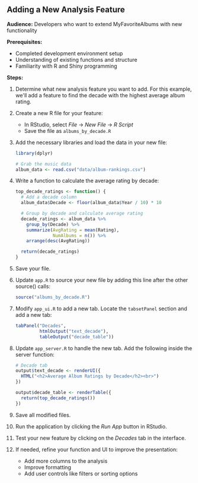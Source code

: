 ## Adding a New Analysis Feature

**Audience:** Developers who want to extend MyFavoriteAlbums with new functionality

**Prerequisites:**

- Completed development environment setup
- Understanding of existing functions and structure
- Familiarity with R and Shiny programming

**Steps:**

1. Determine what new analysis feature you want to add. For this example, we'll add a feature to find the decade with the highest average album rating.

2. Create a new R file for your feature:

   - In RStudio, select _File_ → _New File_ → _R Script_
   - Save the file as `albums_by_decade.R`

3. Add the necessary libraries and load the data in your new file:

   ```r
   library(dplyr)

   # Grab the music data
   album_data <- read.csv("data/album-rankings.csv")
   ```

4. Write a function to calculate the average rating by decade:

   ```r
   top_decade_ratings <- function() {
     # Add a decade column
     album_data$Decade <- floor(album_data$Year / 10) * 10

     # Group by decade and calculate average rating
     decade_ratings <- album_data %>%
       group_by(Decade) %>%
       summarize(AvgRating = mean(Rating),
                 NumAlbums = n()) %>%
       arrange(desc(AvgRating))

     return(decade_ratings)
   }
   ```

5. Save your file.

6. Update `app.R` to source your new file by adding this line after the other source() calls:

   ```r
   source("albums_by_decade.R")
   ```

7. Modify `app_ui.R` to add a new tab. Locate the `tabsetPanel` section and add a new tab:

   ```r
   tabPanel("Decades",
            htmlOutput("text_decade"),
            tableOutput("decade_table"))
   ```

8. Update `app_server.R` to handle the new tab. Add the following inside the server function:

   ```r
   # Decade tab
   output$text_decade <- renderUI({
     HTML("<h2>Average Album Ratings by Decade</h2><br>")
   })

   output$decade_table <- renderTable({
     return(top_decade_ratings())
   })
   ```

9. Save all modified files.

10. Run the application by clicking the _Run App_ button in RStudio.

11. Test your new feature by clicking on the _Decades_ tab in the interface.

12. If needed, refine your function and UI to improve the presentation:
    - Add more columns to the analysis
    - Improve formatting
    - Add user controls like filters or sorting options
